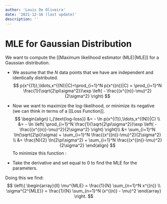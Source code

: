 ```yaml
---
author: 'Louis De Oliveira'
date: '2021-12-16 (last update)'
description: ''
---
```

# MLE for Gaussian Distribution

We want to compute the [[Maximum likelihood estimator (MLE)|MLE]] for a Gaussian distribution.

- We assume that the $N$ data points that we have are independent and identically distributed.
$$
p(x^{(1)},\ldots,x^{(N)}|C)=\prod_{i=1}^N p(x^{(n)}|C) = \prod_{i=1}^N \frac{1}{\sqrt{2\pi\sigma^2}}\exp \left( - \frac{(x^{(n)}-\mu)^2}{2\sigma^2} \right)
$$

- Now we want to maximize the log-likelihood, or minimize its negative (we can think in terms of a [[Loss Function]].
$$
\begin{align}
l_{\text{log-loss}} &= - \ln p(x^{(1)},\ldots,x^{(N)}|C) \\
&= - \ln \left( \prod_{i=1}^N \frac{1}{\sqrt{2\pi\sigma^2}}\exp \left( - \frac{(x^{(n)}-\mu)^2}{2\sigma^2} \right) \right)\\
&= \sum_{i=1}^N \ln(\sqrt{2\pi}\sigma) + \sum_{i=1}^N \frac{(x^{(n)}-\mu)^2}{2\sigma^2} \\
&= \frac{N}{2} \ln(2\pi\sigma^2) + \sum_{i=1}^N \frac{(x^{(n)}-\mu)^2}{2\sigma^2}
\end{align}
$$
To minimize this function : 
- Take the derivative and set equal to 0 to find the MLE for the parameters.

Doing this we find:
$$
\left\{
\begin{array}{ll}
\mu^{MLE} = \frac{1}{N} \sum_{n=1}^N x^{(n)} \\
\sigma^{2^{MLE}} = \frac{1}{N} \sum_{n=1}^N (x^{(n)} - \mu)^2
\end{array}
\right.
$$